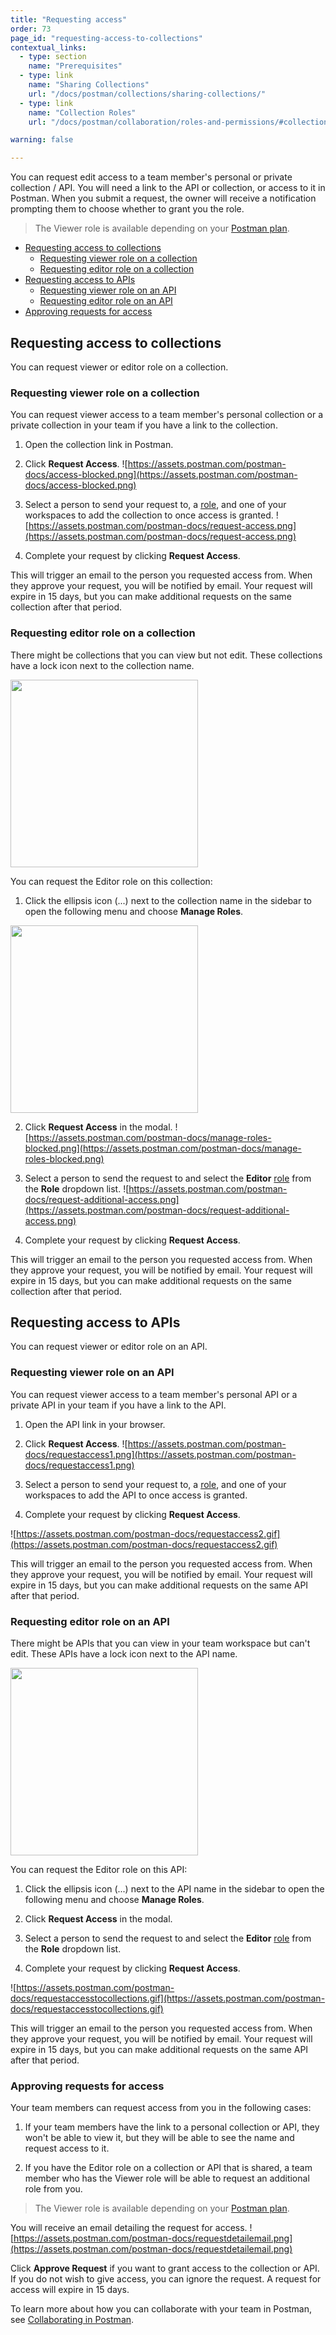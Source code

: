 ```yaml
---
title: "Requesting access"
order: 73
page_id: "requesting-access-to-collections"
contextual_links:
  - type: section
    name: "Prerequisites"
  - type: link
    name: "Sharing Collections"
    url: "/docs/postman/collections/sharing-collections/"
  - type: link
    name: "Collection Roles"
    url: "/docs/postman/collaboration/roles-and-permissions/#collection-roles"

warning: false

---
```


You can request edit access to a team member's personal or private collection / API. You will need a link to the API or collection, or access to it in Postman. When you submit a request, the owner will receive a notification prompting them to choose whether to grant you the role.

> The Viewer role is available depending on your [Postman plan](https://www.postman.com/pricing).

- [Requesting access to collections](#requesting-access-to-collections)
    - [Requesting viewer role on a collection](#requesting-viewer-role-on-a-collection)
    - [Requesting editor role on a collection](#requesting-editor-role-on-a-collection)
- [Requesting access to APIs](#requesting-access-to-apis)
    - [Requesting viewer role on an API](#requesting-viewer-role-on-an-api)
    - [Requesting editor role on an API](#requesting-editor-role-on-an-api)
- [Approving requests for access](#approving-requests-for-access)

## Requesting access to collections

You can request viewer or editor role on a collection.

### Requesting viewer role on a collection

You can request viewer access to a team member's personal collection or a private collection in your team if you have a link to the collection.

1. Open the collection link in Postman.

2. Click **Request Access**.
![https://assets.postman.com/postman-docs/access-blocked.png](https://assets.postman.com/postman-docs/access-blocked.png)

3. Select a person to send your request to, a [role](/docs/postman/collaboration/roles-and-permissions/#collection-roles), and one of your workspaces to add the collection to once access is granted.
![https://assets.postman.com/postman-docs/request-access.png](https://assets.postman.com/postman-docs/request-access.png)

4. Complete your request by clicking **Request Access**.

This will trigger an email to the person you requested access from. When they approve your request, you will be notified by email. Your request will expire in 15 days, but you can make additional requests on the same collection after that period.

### Requesting editor role on a collection

There might be collections that you can view but not edit. These collections have a lock icon next to the collection name.

<img src="https://assets.postman.com/postman-docs/collection-lock.png" width="300px">

You can request the Editor role on this collection:

1. Click the ellipsis icon (...) next to the collection name in the sidebar to open the following menu and choose **Manage Roles**.
<img src="https://assets.postman.com/postman-docs/collection-context-menu.png" width="300px">

2. Click **Request Access** in the modal.
![https://assets.postman.com/postman-docs/manage-roles-blocked.png](https://assets.postman.com/postman-docs/manage-roles-blocked.png)

3. Select a person to send the request to and select the __Editor__ [role](/docs/postman/collaboration/roles-and-permissions/#collection-roles) from the __Role__ dropdown list.
![https://assets.postman.com/postman-docs/request-additional-access.png](https://assets.postman.com/postman-docs/request-additional-access.png)

4. Complete your request by clicking **Request Access**.

This will trigger an email to the person you requested access from. When they approve your request, you will be notified by email. Your request will expire in 15 days, but you can make additional requests on the same collection after that period.

## Requesting access to APIs

You can request viewer or editor role on an API.

### Requesting viewer role on an API

You can request viewer access to a team member's personal API or a private API in your team if you have a link to the API.

1. Open the API link in your browser.

2. Click **Request Access**.
![https://assets.postman.com/postman-docs/requestaccess1.png](https://assets.postman.com/postman-docs/requestaccess1.png)

3. Select a person to send your request to, a [role](/docs/postman/collaboration/roles-and-permissions/), and one of your workspaces to add the API to once access is granted.

4. Complete your request by clicking **Request Access**.

![https://assets.postman.com/postman-docs/requestaccess2.gif](https://assets.postman.com/postman-docs/requestaccess2.gif)

This will trigger an email to the person you requested access from. When they approve your request, you will be notified by email. Your request will expire in 15 days, but you can make additional requests on the same API after that period.

### Requesting editor role on an API

There might be APIs that you can view in your team workspace but can't edit. These APIs have a lock icon next to the API name.

<img src="https://assets.postman.com/postman-docs/requestingeditorroleonanapi.png" width="300px">

You can request the Editor role on this API:

1. Click the ellipsis icon (...) next to the API name in the sidebar to open the following menu and choose **Manage Roles**.

2. Click **Request Access** in the modal.

3. Select a person to send the request to and select the __Editor__ [role](/docs/postman/collaboration/roles-and-permissions/) from the __Role__ dropdown list.

4. Complete your request by clicking **Request Access**.

![https://assets.postman.com/postman-docs/requestaccesstocollections.gif](https://assets.postman.com/postman-docs/requestaccesstocollections.gif)

This will trigger an email to the person you requested access from. When they approve your request, you will be notified by email. Your request will expire in 15 days, but you can make additional requests on the same API after that period.

### Approving requests for access

Your team members can request access from you in the following cases:

1. If your team members have the link to a personal collection or API, they won't be able to view it, but they will be able to see the name and request access to it.

2. If you have the Editor role on a collection or API that is shared, a team member who has the Viewer role will be able to request an additional role from you.

> The Viewer role is available depending on your [Postman plan](https://www.postman.com/pricing).

You will receive an email detailing the request for access.
![https://assets.postman.com/postman-docs/requestdetailemail.png](https://assets.postman.com/postman-docs/requestdetailemail.png)

Click **Approve Request** if you want to grant access to the collection or API. If you do not wish to give access, you can ignore the request. A request for access will expire in 15 days.

To learn more about how you can collaborate with your team in Postman, see [Collaborating in Postman](https://learning.postman.com/docs/postman/collaboration/collaboration-intro/).
